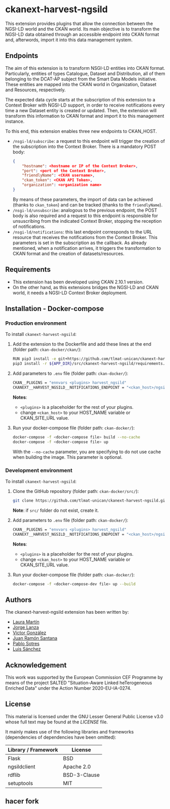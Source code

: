 # ckanext-harvest-ngsild
This extension provides plugins that allow the connection between the NGSI-LD world and the CKAN world. Its main objective is to transform the NGSI-LD data obtained through an accessible endpoint into CKAN format and, afterwords, import it into this data management system.

## Endpoints
The aim of this extension is to transform NSGI-LD entities into CKAN format. Particularly, entities of types Catalogue, Dataset and Distribution, all of them belonging to the DCAT-AP subject from the Smart Data Models initiative. These entities are mapped into the CKAN world in Organization, Dataset and Resources, respectively.

The expected data cycle starts at the subscription of this extension to a Context Broker with NGSI-LD support, in order to receive notifications every time a new Dataset entity is created or updated. Then, the extension will transform this information to CKAN format and import it to this management instance. 

To this end, this extension enables three new endpoints to CKAN_HOST. 
- `/nsgi-ld/subscribe`: a request to this endpoint will trigger the creation of the subscription into the Context Broker. There is a mandatory POST body:
    ```json
    {
        "hostname": <hostname or IP of the Context Broker>,
        "port": <port of the Context Broker>,
        "friendlyName": <CKAN username>,
        "ckan_token": <CKAN API Token>,
        "organization": <organization name>
    }
    ```
    By means of these parameters, the import of data can be achieved (thanks to `ckan_token`) and can be tracked (thanks to the `friendlyName`). 
- `/nsgi-ld/unsubscribe`: analogous to the previous endpoint, the POST body is also required and a request to this endpoint is responsible for unsuscribing from the indicated Context Broker, stopping the reception of notifications.
- `/nsgi-ld/notifications`: this last endpoint corresponds to the URL resource that receives the notifications from the Context Broker. This parameters is set in the subscription as the callback. As already mentioned, when a notification arrives, it triggers the transformation to CKAN format and the creation of datasets/resources. 


## Requirements
- This extension has been developed using CKAN 2.10.1 version.
- On the other hand, as this extensions bridges the NGSI-LD and CKAN world, it needs a NGSI-LD Context Broker deployment. 


## Installation - Docker-compose
### Production environment
To install `ckanext-harvest-ngsild`:
1. Add the extension to the Dockerfile and add these lines at the end (folder path: `ckan-docker/ckan/`):
    ```bash
    RUN pip3 install -e git+https://github.com/tlmat-unican/ckanext-harvest-ngsild.git@main#egg=ckanext-harvest-ngsild && \
    pip3 install -r ${APP_DIR}/src/ckanext-harvest-ngsild/requirements.txt
    ```

2. Add parameters to `.env` file (folder path: `ckan-docker/`):
    ```bash
    CKAN__PLUGINS = "ennvars <plugins> harvest_ngsild"
    CKANEXT__HARVEST_NGSILD__NOTIFICATIONS_ENDPOINT = "<ckan_host>/ngsi-ld/notifications"
    ```
    **Notes**: 
    - `<plugins>` is a placeholder for the rest of your plugins.
    - change `<ckan_host>` to your HOST_NAME variable or CKAN_SITE_URL value.

3. Run your docker-compose file (folder path: `ckan-docker/`):
    ```bash
    docker-compose -f <docker-compose file> build --no-cache 
    docker-compose -f <docker-compose file> up
    ```
    With the `--no-cache` parameter, you are specifying to do not use cache when building the image. This parameter is optional.

### Development environment
To install `ckanext-harvest-ngsild`:
1. Clone the GitHub repository (folder path: `ckan-docker/src/`):
    ```bash
    git clone https://github.com/tlmat-unican/ckanext-harvest-ngsild.git
    ```
    **Note**: if `src/` folder do not exist, create it.

2. Add parameters to `.env` file (folder path: `ckan-docker/`):
    ```bash
    CKAN__PLUGINS = "envvars <plugins> harvest_ngsild"
    CKANEXT__HARVEST_NGSILD__NOTIFICATIONS_ENDPOINT = "<ckan_host>/ngsi-ld/notifications"
    ```
    **Notes**: 
    - `<plugins>` is a placeholder for the rest of your plugins.
    - change `<ckan_host>` to your HOST_NAME variable or CKAN_SITE_URL value.

3. Run your docker-compose file (folder path: `ckan-docker/`):
    ```bash
    docker-compose -f <docker-compose-dev file> up --build
    ```


## Authors
The ckanext-harvest-ngsild extension has been written by:
- [Laura Martín](https://github.com/lauramartingonzalezzz)
- [Jorge Lanza](https://github.com/jlanza)
- [Víctor González](https://github.com/vgonzalez7)
- [Juan Ramón Santana](https://github.com/juanrasantana)
- [Pablo Sotres](https://github.com/psotres)
- [Luis Sánchez](https://github.com/sanchezgl)


## Acknowledgement
This work was supported by the European Commission CEF Programme by means of the project SALTED "Situation-Aware Linked heTerogeneous Enriched Data" under the Action Number 2020-EU-IA-0274.


## License
This material is licensed under the GNU Lesser General Public License v3.0 whose full text may be found at the *LICENSE* file.

It mainly makes use of the following libraries and frameworks (dependencies of dependencies have been omitted):

| Library / Framework |   License    |
|---------------------|--------------|
| Flask          | BSD          |
| ngsildclient             | Apache 2.0          |
| rdflib                 | BSD-3-Clause          |
| setuptools          |  MIT          |

## hacer fork